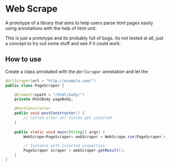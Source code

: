 # Web Scrape
A prototype of a library that aims to help users parse html pages easily using annotations with the help of html unit.

This is just a prototype and its probably full of bugs. Its not tested at all, just a concept to try out some stuff and see if it could work.

## How to use

Create a class annotated with the `@UrlScraper` annotation and let the 

```java
@UrlScraper(url = "http://example.com/")
public class PageScraper {

	@Element(xpath = "/html/body/")
	private HtmlBody pageBody;

	@PostConstructor
	public void postConstructor() {
		// Called after all fields get injected
	}
  
	public static void main(String[] args) {
		WebScrape<PageScraper> webScraper = WebScrape.run(PageScraper.class);

    	// Instance with injected properties
		PageScraper scraper = webScraper.getResult();
	}
}
```
